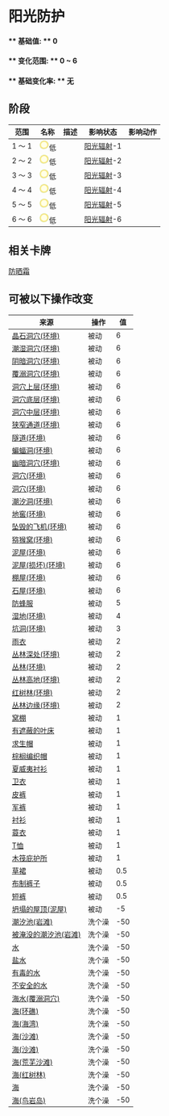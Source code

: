 # 阳光防护  
#### ** 基础值: ** 0   
#### ** 变化范围: ** 0 ~ 6  
#### ** 基础变化率: ** 无   
## 阶段  
范围  |  名称  |  描述  |  影响状态  |  影响动作  
----  |  ----  |  ----  |  ----  |  ----  
1 ～ 1  |  <img decoding="async" src="Sprite/SunIcon.png" href="a.md" style="max-width:20px;max-height:20px;">低  |    |  [阳光辐射](SunExposure.md)-1  |    
2 ～ 2  |  <img decoding="async" src="Sprite/SunIcon.png" href="a.md" style="max-width:20px;max-height:20px;">低  |    |  [阳光辐射](SunExposure.md)-2  |    
3 ～ 3  |  <img decoding="async" src="Sprite/SunIcon.png" href="a.md" style="max-width:20px;max-height:20px;">低  |    |  [阳光辐射](SunExposure.md)-3  |    
4 ～ 4  |  <img decoding="async" src="Sprite/SunIcon.png" href="a.md" style="max-width:20px;max-height:20px;">低  |    |  [阳光辐射](SunExposure.md)-4  |    
5 ～ 5  |  <img decoding="async" src="Sprite/SunIcon.png" href="a.md" style="max-width:20px;max-height:20px;">低  |    |  [阳光辐射](SunExposure.md)-5  |    
6 ～ 6  |  <img decoding="async" src="Sprite/SunIcon.png" href="a.md" style="max-width:20px;max-height:20px;">低  |    |  [阳光辐射](SunExposure.md)-6  |    
## 相关卡牌  
[防晒霜](SunScreenApplied.md)  
## 可被以下操作改变  
来源  |  操作  |  值  
----  |  ----  |  ----  
[晶石洞穴(环境)](Env_CrystalChamber.md)  |  被动  |  6  
[潮湿洞穴(环境)](Env_DampChamber.md)  |  被动  |  6  
[阴暗洞穴(环境)](Env_DarkChamber.md)  |  被动  |  6  
[覆溺洞穴(环境)](Env_FloodedChamber.md)  |  被动  |  6  
[洞穴上层(环境)](Env_HighChamber.md)  |  被动  |  6  
[洞穴底层(环境)](Env_LowChamber.md)  |  被动  |  6  
[洞穴中层(环境)](Env_MidChamber.md)  |  被动  |  6  
[狭窄通道(环境)](Env_NarrowTunnel.md)  |  被动  |  6  
[隧道(环境)](Env_Tunnel.md)  |  被动  |  6  
[蝙蝠洞(环境)](Env_CaveBats.md)  |  被动  |  6  
[幽暗洞穴(环境)](Env_CaveDark.md)  |  被动  |  6  
[洞穴(环境)](Env_CaveGrasslands.md)  |  被动  |  6  
[洞穴(环境)](Env_CaveSea.md)  |  被动  |  6  
[潮汐洞(环境)](Env_CaveTidal.md)  |  被动  |  6  
[地窖(环境)](Env_Cellar.md)  |  被动  |  6  
[坠毁的飞机(环境)](Env_CrashedPlane.md)  |  被动  |  6  
[猕猴窝(环境)](Env_MacaqueDen.md)  |  被动  |  6  
[泥屋(环境)](Env_MudHut.md)  |  被动  |  6  
[泥屋(损坏)(环境)](Env_MudHutRuins.md)  |  被动  |  6  
[棚屋(环境)](Env_Shed.md)  |  被动  |  6  
[石屋(环境)](Env_StoneHut.md)  |  被动  |  6  
[防蜂服](BeeSuit.md)  |  被动  |  5  
[湿地(环境)](Env_Wetlands.md)  |  被动  |  4  
[坑洞(环境)](Env_HighlandHole.md)  |  被动  |  3  
[雨衣](Raincoat.md)  |  被动  |  2  
[丛林深处(环境)](Env_DeepJungle.md)  |  被动  |  2  
[丛林(环境)](Env_Jungle.md)  |  被动  |  2  
[丛林高地(环境)](Env_JungleHighlands.md)  |  被动  |  2  
[红树林(环境)](Env_Mangroves.md)  |  被动  |  2  
[丛林边缘(环境)](Env_Outskirts.md)  |  被动  |  2  
[窝棚](Shelter.md)  |  被动  |  1  
[有遮蔽的叶床](ShelteredLeafBed.md)  |  被动  |  1  
[求生帽](HatSurvival.md)  |  被动  |  1  
[棕榈编织帽](HatWoven.md)  |  被动  |  1  
[夏威夷衬衫](HawaiianShirt.md)  |  被动  |  1  
[卫衣](HoodieRetromation.md)  |  被动  |  1  
[皮裤](LeatherPants.md)  |  被动  |  1  
[军裤](MilitaryPants.md)  |  被动  |  1  
[衬衫](ShirtFiber.md)  |  被动  |  1  
[蓑衣](StrawCape.md)  |  被动  |  1  
[T恤](T-Shirt.md)  |  被动  |  1  
[木筏庇护所](RaftShelter.md)  |  被动  |  1  
[草裙](LeafSKirt.md)  |  被动  |  0.5  
[布制裤子](PantsCloth.md)  |  被动  |  0.5  
[短裤](Shorts.md)  |  被动  |  0.5  
[坍塌的屋顶(泥屋)](Dmg_RoofCollapsed.md)  |  被动  |  -5  
[潮汐池(岩滩)](TidePool.md)  |  洗个澡  |  -50  
[被淹没的潮汐池(岩滩)](TidePoolFlooded.md)  |  洗个澡  |  -50  
[水](LQ_Water.md)  |  洗个澡  |  -50  
[盐水](LQ_WaterSalt.md)  |  洗个澡  |  -50  
[有毒的水](LQ_WaterToxic.md)  |  洗个澡  |  -50  
[不安全的水](LQ_WaterUnsafe.md)  |  洗个澡  |  -50  
[海水(覆溺洞穴)](Sea_Cave.md)  |  洗个澡  |  -50  
[海(环礁)](Sea_Atoll.md)  |  洗个澡  |  -50  
[海(海湾)](Sea_Bay.md)  |  洗个澡  |  -50  
[海(沙滩)](Sea_Beach.md)  |  洗个澡  |  -50  
[海(沙滩)](Sea_Cove.md)  |  洗个澡  |  -50  
[海(荒芜沙滩)](Sea_DesolateBeach.md)  |  洗个澡  |  -50  
[海(红树林)](Sea_Mangroves.md)  |  洗个澡  |  -50  
[海](Sea_Raft.md)  |  洗个澡  |  -50  
[海(鸟岩岛)](Sea_Rocks.md)  |  洗个澡  |  -50  


<script>document.title="阳光防护 - 卡牌生存百科 Card Survival Wiki";</script>